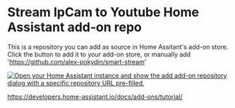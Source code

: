 # Stream IpCam to Youtube Home Assistant add-on repo

This is a repository you can add as source in Home Assitant's add-on store.
Click the button to add it to your add-on store, or manually add 'https://github.com/alex-pokydin/smart-stream'

[![Open your Home Assistant instance and show the add add-on repository dialog with a specific repository URL pre-filled.](https://my.home-assistant.io/badges/supervisor_add_addon_repository.svg)](https://my.home-assistant.io/redirect/supervisor_add_addon_repository/?repository_url=https://github.com/alex-pokydin/smart-stream)



https://developers.home-assistant.io/docs/add-ons/tutorial/